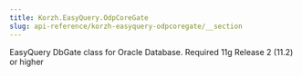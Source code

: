 ```yaml
---
title: Korzh.EasyQuery.OdpCoreGate
slug: api-reference/korzh-easyquery-odpcoregate/__section
---
```

EasyQuery DbGate class for Oracle Database. Required 11g Release 2 (11.2) or higher